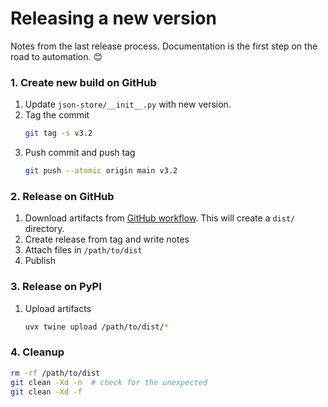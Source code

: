 # Releasing a new version

Notes from the last release process. Documentation is the first step on the road to automation. 😊

### 1. Create new build on GitHub

1. Update `json-store/__init__.py` with new version.
1. Tag the commit
	```sh
	git tag -s v3.2
	```
1. Push commit and push tag
	```sh
	git push --atomic origin main v3.2
	```

### 2. Release on GitHub

1. Download artifacts from [GitHub workflow](https://github.com/brainsik/json-store/actions/workflows/main.yml). This will create a `dist/` directory.
1. Create release from tag and write notes
1. Attach files in `/path/to/dist`
1. Publish

### 3. Release on PyPI

1. Upload artifacts
	```sh
	uvx twine upload /path/to/dist/*
	```

### 4. Cleanup

```sh
rm -rf /path/to/dist
git clean -Xd -n  # check for the unexpected
git clean -Xd -f
```
